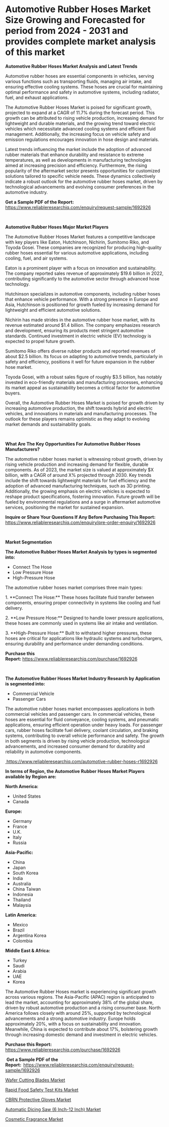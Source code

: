 <p><h1>Automotive Rubber Hoses Market Size Growing and Forecasted for period from 2024 - 2031 and provides complete market analysis of this market</h1></p><p><strong>Automotive Rubber Hoses Market Analysis and Latest Trends</strong></p>
<p><p>Automotive rubber hoses are essential components in vehicles, serving various functions such as transporting fluids, managing air intake, and ensuring effective cooling systems. These hoses are crucial for maintaining optimal performance and safety in automotive systems, including radiator, fuel, and exhaust applications.</p><p>The Automotive Rubber Hoses Market is poised for significant growth, projected to expand at a CAGR of 11.7% during the forecast period. This growth can be attributed to rising vehicle production, increasing demand for lightweight and durable materials, and the growing trend toward electric vehicles which necessitate advanced cooling systems and efficient fluid management. Additionally, the increasing focus on vehicle safety and emission regulations encourages innovation in hose design and materials.</p><p>Latest trends influencing the market include the adoption of advanced rubber materials that enhance durability and resistance to extreme temperatures, as well as developments in manufacturing technologies aimed at increasing precision and efficiency. Furthermore, the rising popularity of the aftermarket sector presents opportunities for customized solutions tailored to specific vehicle needs. These dynamics collectively indicate a robust outlook for the automotive rubber hoses market, driven by technological advancements and evolving consumer preferences in the automotive industry.</p></p>
<p><strong>Get a Sample PDF of the Report:&nbsp;</strong> <a href="https://www.reliableresearchiq.com/enquiry/request-sample/1692926?utm_campaign=1088&utm_medium=2&utm_source=Github&utm_content=ia&utm_term=11112024&utm_id=automotive-rubber-hoses">https://www.reliableresearchiq.com/enquiry/request-sample/1692926</a></p>
<p>&nbsp;</p>
<p><strong>Automotive Rubber Hoses Major Market Players</strong></p>
<p><p>The Automotive Rubber Hoses Market features a competitive landscape with key players like Eaton, Hutchinson, Nichirin, Sumitomo Riko, and Toyoda Gosei. These companies are recognized for producing high-quality rubber hoses essential for various automotive applications, including cooling, fuel, and air systems.</p><p>Eaton is a prominent player with a focus on innovation and sustainability. The company reported sales revenue of approximately $19.6 billion in 2022, contributing significantly to the automotive sector through advanced hose technology.</p><p>Hutchinson specializes in automotive components, including rubber hoses that enhance vehicle performance. With a strong presence in Europe and Asia, Hutchinson is positioned for growth fueled by increasing demand for lightweight and efficient automotive solutions.</p><p>Nichirin has made strides in the automotive rubber hose market, with its revenue estimated around $1.4 billion. The company emphasizes research and development, ensuring its products meet stringent automotive standards. Continued investment in electric vehicle (EV) technology is expected to propel future growth.</p><p>Sumitomo Riko offers diverse rubber products and reported revenues of about $2.5 billion. Its focus on adapting to automotive trends, particularly in safety and efficiency, positions it well for future expansion in the rubber hose market.</p><p>Toyoda Gosei, with a robust sales figure of roughly $3.5 billion, has notably invested in eco-friendly materials and manufacturing processes, enhancing its market appeal as sustainability becomes a critical factor for automotive buyers.</p><p>Overall, the Automotive Rubber Hoses Market is poised for growth driven by increasing automotive production, the shift towards hybrid and electric vehicles, and innovations in materials and manufacturing processes. The outlook for these players remains optimistic as they adapt to evolving market demands and sustainability goals.</p></p>
<p>&nbsp;</p>
<p><strong>What Are The Key Opportunities For Automotive Rubber Hoses Manufacturers?</strong></p>
<p><p>The automotive rubber hoses market is witnessing robust growth, driven by rising vehicle production and increasing demand for flexible, durable components. As of 2023, the market size is valued at approximately $X billion, with a CAGR of around X% projected through 2030. Key trends include the shift towards lightweight materials for fuel efficiency and the adoption of advanced manufacturing techniques, such as 3D printing. Additionally, the growing emphasis on electric vehicles is expected to reshape product specifications, fostering innovation. Future growth will be fueled by environmental regulations and a surge in aftermarket automotive services, positioning the market for sustained expansion.</p></p>
<p><strong>Inquire or Share Your Questions If Any Before Purchasing This Report:</strong> <a href="https://www.reliableresearchiq.com/enquiry/pre-order-enquiry/1692926?utm_campaign=1088&utm_medium=2&utm_source=Github&utm_content=ia&utm_term=11112024&utm_id=automotive-rubber-hoses">https://www.reliableresearchiq.com/enquiry/pre-order-enquiry/1692926</a></p>
<p>&nbsp;</p>
<p><strong>Market Segmentation</strong></p>
<p><strong>The Automotive Rubber Hoses Market Analysis by types is segmented into:</strong></p>
<p><ul><li>Connect The Hose</li><li>Low Pressure Hose</li><li>High-Pressure Hose</li></ul></p>
<p><p>The automotive rubber hoses market comprises three main types: </p><p>1. **Connect The Hose:** These hoses facilitate fluid transfer between components, ensuring proper connectivity in systems like cooling and fuel delivery.</p><p>  </p><p>2. **Low Pressure Hose:** Designed to handle lower pressure applications, these hoses are commonly used in systems like air intake and ventilation.</p><p>3. **High-Pressure Hose:** Built to withstand higher pressures, these hoses are critical for applications like hydraulic systems and turbochargers, ensuring durability and performance under demanding conditions.</p></p>
<p><strong>Purchase this Report:&nbsp;</strong><a href="https://www.reliableresearchiq.com/purchase/1692926?utm_campaign=1088&utm_medium=2&utm_source=Github&utm_content=ia&utm_term=11112024&utm_id=automotive-rubber-hoses">https://www.reliableresearchiq.com/purchase/1692926</a></p>
<p>&nbsp;</p>
<p><strong>The Automotive Rubber Hoses Market Industry Research by Application is segmented into:</strong></p>
<p><ul><li>Commercial Vehicle</li><li>Passenger Cars</li></ul></p>
<p><p>The automotive rubber hoses market encompasses applications in both commercial vehicles and passenger cars. In commercial vehicles, these hoses are essential for fluid conveyance, cooling systems, and pneumatic applications, ensuring efficient operation under heavy loads. For passenger cars, rubber hoses facilitate fuel delivery, coolant circulation, and braking systems, contributing to overall vehicle performance and safety. The growth in both segments is driven by rising vehicle production, technological advancements, and increased consumer demand for durability and reliability in automotive components.</p></p>
<p><a href="https://www.reliableresearchiq.com/automotive-rubber-hoses-r1692926?utm_campaign=1088&utm_medium=2&utm_source=Github&utm_content=ia&utm_term=11112024&utm_id=automotive-rubber-hoses">&nbsp;https://www.reliableresearchiq.com/automotive-rubber-hoses-r1692926</a></p>
<p><strong>In terms of Region, the Automotive Rubber Hoses Market Players available by Region are:</strong></p>
<p>
    <p> <strong> North America: </strong>
        <ul>
            <li>United States</li>
            <li>Canada</li>
        </ul>
        </p> 
    <p> <strong> Europe: </strong>
        <ul>
            <li>Germany</li>
            <li>France</li>
            <li>U.K.</li>
            <li>Italy</li>
            <li>Russia</li>
        </ul>
        </p> 
    <p> <strong> Asia-Pacific: </strong>
        <ul>
            <li>China</li>
            <li>Japan</li>
            <li>South Korea</li>
            <li>India</li>
            <li>Australia</li>
            <li>China Taiwan</li>
            <li>Indonesia</li>
            <li>Thailand</li>
            <li>Malaysia</li>
        </ul>
        </p> 
    <p> <strong> Latin America: </strong>
        <ul>
            <li>Mexico</li>
            <li>Brazil</li>
            <li>Argentina Korea</li>
            <li>Colombia</li>
        </ul>
        </p> 
    <p> <strong> Middle East & Africa: </strong>
        <ul>
            <li>Turkey</li>
            <li>Saudi</li>
            <li>Arabia</li>
            <li>UAE</li>
            <li>Korea</li>
        </ul>
    </p>
    </p>
<p><p>The Automotive Rubber Hoses market is experiencing significant growth across various regions. The Asia-Pacific (APAC) region is anticipated to lead the market, accounting for approximately 38% of the global share, driven by robust automotive production and a rising consumer base. North America follows closely with around 25%, supported by technological advancements and a strong automotive industry. Europe holds approximately 20%, with a focus on sustainability and innovation. Meanwhile, China is expected to contribute about 17%, bolstering growth through increasing domestic demand and investment in electric vehicles.</p></p>
<p><strong>Purchase this Report: </strong><a href="https://www.reliableresearchiq.com/purchase/1692926?utm_campaign=1088&utm_medium=2&utm_source=Github&utm_content=ia&utm_term=11112024&utm_id=automotive-rubber-hoses">https://www.reliableresearchiq.com/purchase/1692926</a></p>
<p>&nbsp;<strong>Get a Sample PDF of the Report:&nbsp;&nbsp;</strong><a href="https://www.reliableresearchiq.com/enquiry/request-sample/1692926?utm_campaign=1088&utm_medium=2&utm_source=Github&utm_content=ia&utm_term=11112024&utm_id=automotive-rubber-hoses">https://www.reliableresearchiq.com/enquiry/request-sample/1692926</a></p>
<p><strong></strong></p>
<p><p><a href="https://www.linkedin.com/pulse/global-wafer-cutting-blades-market-analysis-key-trends-future-projections-rhnsc?utm_campaign=1088&utm_medium=2&utm_source=Github&utm_content=ia&utm_term=11112024&utm_id=automotive-rubber-hoses">Wafer Cutting Blades Market</a></p><p><a href="https://issuu.com/reportprime-2/docs/rapid-food-safety-test-kits-market-_76ad7b7a166dc6?utm_campaign=1088&utm_medium=2&utm_source=Github&utm_content=ia&utm_term=11112024&utm_id=automotive-rubber-hoses">Rapid Food Safety Test Kits Market</a></p><p><a href="https://issuu.com/reportprime-2/docs/cbrn-protective-gloves-market-size-_7b1f75f2612df6?utm_campaign=1088&utm_medium=2&utm_source=Github&utm_content=ia&utm_term=11112024&utm_id=automotive-rubber-hoses">CBRN Protective Gloves Market</a></p><p><a href="https://www.linkedin.com/pulse/automatic-dicing-saw-6-inch-12-inch-market-navigating-challenges-s04nc?utm_campaign=1088&utm_medium=2&utm_source=Github&utm_content=ia&utm_term=11112024&utm_id=automotive-rubber-hoses">Automatic Dicing Saw (6 Inch-12 Inch) Market</a></p><p><a href="https://github.com/wanvigsqmunsenr/Market-Research-Report-List-1/blob/main/cosmetic-fragrance-market.md?utm_campaign=1088&utm_medium=2&utm_source=Github&utm_content=ia&utm_term=11112024&utm_id=automotive-rubber-hoses">Cosmetic Fragrance Market</a></p></p>